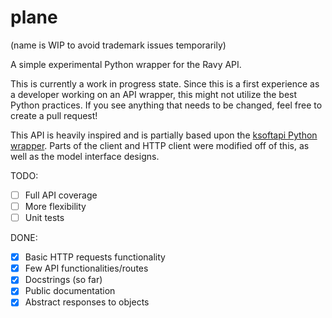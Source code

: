 # plane

(name is WIP to avoid trademark issues temporarily)

A simple experimental Python wrapper for the Ravy API.

This is currently a work in progress state. Since this is a first experience as a developer working on an API wrapper, this might not utilize the best Python practices. If you see anything that needs to be changed, feel free to create a pull request!

This API is heavily inspired and is partially based upon the [ksoftapi Python wrapper](https://github.com/KSoft-Si/ksoftapi.py). Parts of the client and HTTP client were modified off of this, as well as the model interface designs.

TODO:

- [ ] Full API coverage
- [ ] More flexibility
- [ ] Unit tests

DONE:

- [x] Basic HTTP requests functionality
- [x] Few API functionalities/routes
- [x] Docstrings (so far)
- [x] Public documentation
- [x] Abstract responses to objects
